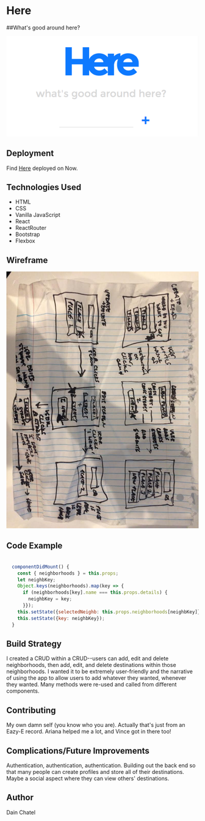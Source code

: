 # Here
##What's good around here?


![Here App](hereapp.png)

## Deployment
Find [Here](https://ns-ynfykotuym.now.sh) deployed on Now.

## Technologies Used
- HTML
- CSS
- Vanilla JavaScript
- React
- ReactRouter
- Bootstrap
- Flexbox

## Wireframe

![Wireframe](wireframe.jpg)

## Code Example

```javascript

  componentDidMount() {
    const { neighborhoods } = this.props;
    let neighbKey;
    Object.keys(neighborhoods).map(key => {
      if (neighborhoods[key].name === this.props.details) {
        neighbKey = key;
      }});
    this.setState({selectedNeighb: this.props.neighborhoods[neighbKey]});
    this.setState({key: neighbKey});
  }


```

## Build Strategy

I created a CRUD within a CRUD--users can add, edit and delete neighborhoods, then add, edit, and delete destinations within those neighborhoods. I wanted it to be extremely user-friendly and the narrative of using the app to allow users to add whatever they wanted, whenever they wanted. Many methods were re-used and called from different components. 

## Contributing 

My own damn self (you know who you are). Actually that's just from an Eazy-E record. Ariana helped me a lot, and Vince got in there too!

## Complications/Future Improvements

Authentication, authentication, authentication. Building out the back end so that many people can create profiles and store all of their destinations. Maybe a social aspect where they can view others' destinations. 

## Author

Dain Chatel 
